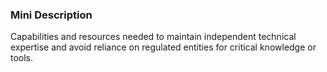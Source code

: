 ### Mini Description

Capabilities and resources needed to maintain independent technical expertise and avoid reliance on regulated entities for critical knowledge or tools.
